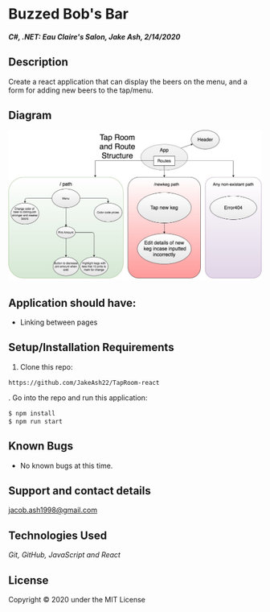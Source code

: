 # Buzzed Bob's Bar

#### _C#, .NET: Eau Claire's Salon, Jake Ash, 2/14/2020_

## Description
Create a react application that can display the beers on the menu, and a form for adding new beers to the tap/menu.

## Diagram

![Diagram](src/assets/images/Diagram.jpg)

## Application should have:

- Linking between pages

## Setup/Installation Requirements

1. Clone this repo:
```
https://github.com/JakeAsh22/TapRoom-react
```

. Go into the repo and run this application: 
```
$ npm install
$ npm run start
```

## Known Bugs
* No known bugs at this time.

## Support and contact details
 jacob.ash1998@gmail.com

## Technologies Used
_Git, GitHub, JavaScript and React_


## License

Copyright © 2020 under the MIT License